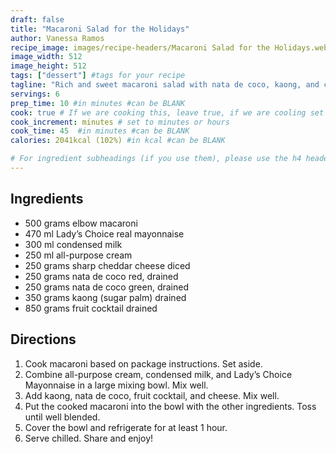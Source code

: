 ```yaml
---
draft: false
title: "Macaroni Salad for the Holidays"
author: Vanessa Ramos
recipe_image: images/recipe-headers/Macaroni Salad for the Holidays.webp #The image for your recipe
image_width: 512
image_height: 512
tags: ["dessert"] #tags for your recipe
tagline: "Rich and sweet macaroni salad with nata de coco, kaong, and cheese."
servings: 6
prep_time: 10 #in minutes #can be BLANK
cook: true # If we are cooking this, leave true, if we are cooling set to false
cook_increment: minutes # set to minutes or hours
cook_time: 45  #in minutes #can be BLANK
calories: 2041kcal (102%) #in kcal #can be BLANK

# For ingredient subheadings (if you use them), please use the h4 header.  For print view I have those elements targeted
---
```


## Ingredients

- 500 grams elbow macaroni
- 470 ml Lady’s Choice real mayonnaise
- 300 ml condensed milk
- 250 ml all-purpose cream
- 250 grams sharp cheddar cheese diced
- 250 grams nata de coco red, drained
- 250 grams nata de coco green, drained
- 350 grams kaong (sugar palm) drained
- 850 grams fruit cocktail drained

## Directions

1. Cook macaroni based on package instructions. Set aside.
2. Combine all-purpose cream, condensed milk, and Lady’s Choice Mayonnaise in a large mixing bowl. Mix well.
3. Add kaong, nata de coco, fruit cocktail, and cheese. Mix well.
4. Put the cooked macaroni into the bowl with the other ingredients. Toss until well blended.
5. Cover the bowl and refrigerate for at least 1 hour.
6. Serve chilled. Share and enjoy!